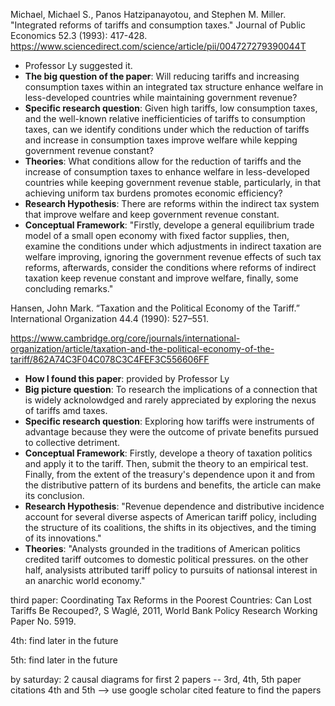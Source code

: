 Michael, Michael S., Panos Hatzipanayotou, and Stephen M. Miller. "Integrated reforms of tariffs and consumption taxes." Journal of Public Economics 52.3 (1993): 417-428. 
https://www.sciencedirect.com/science/article/pii/004727279390044T
- Professor Ly suggested it.
- **The big question of the paper**: Will reducing tariffs and increasing consumption taxes within an integrated tax structure enhance welfare in less-developed countries while maintaining government revenue?
- **Specific research question**: Given high tariffs, low consumption taxes, and the well-known relative inefficienticies of tariffs to consumption taxes, can we identify conditions under which the reduction of tariffs and increase in consumption taxes improve welfare while kepping government revenue constant?
- **Theories**: What conditions allow for the reduction of tariffs and the increase of consumption taxes to enhance welfare in less-developed countries while keeping government revenue stable, particularly, in that achieving uniform tax burdens promotes economic efficiency?
- **Research Hypothesis**: There are reforms within the indirect tax system that improve welfare and keep government revenue constant.
- **Conceptual Framework**: "Firstly, develope a general equilibrium trade model of a small open economy with fixed factor supplies, then, examine the conditions under which adjustments in indirect taxation are welfare improving, ignoring the government revenue effects of such tax reforms, afterwards, consider the conditions where reforms of indirect taxation keep revenue constant and improve welfare, finally, some concluding remarks."


Hansen, John Mark. “Taxation and the Political Economy of the Tariff.” International Organization 44.4 (1990): 527–551.

https://www.cambridge.org/core/journals/international-organization/article/taxation-and-the-political-economy-of-the-tariff/862A74C3F04C078C3C4FEF3C556606FF

-  **How I found this paper**: provided by Professor Ly
-  **Big picture question**: To research the implications of a connection that is widely acknolowdged and rarely appreciated by exploring the nexus of tariffs amd taxes.
- **Specific research question**: Exploring how tariffs were instruments of advantage because they were the outcome of private benefits pursued to collective detriment.
- **Conceptual Framework**: Firstly, develope a theory of taxation politics and apply it to the tariff. Then, submit the theory to an empirical test. Finally, from the extent of the treasury's dependence upon it and from the distributive pattern of its burdens and benefits, the article can make its conclusion.
- **Research Hypothesis**: "Revenue dependence and distributive incidence account for several diverse aspects of American tariff policy, including the structure of its coalitions, the shifts in its objectives, and the timing of its innovations."
- **Theories**: "Analysts grounded in the traditions of American politics credited tariff outcomes to domestic political pressures. on the other half, analysists attributed tariff policy to pursuits of nationsal interest in an anarchic world economy."

third paper: Coordinating Tax Reforms in the Poorest Countries: Can Lost Tariffs Be Recouped?, S Waglé, 2011, World Bank Policy Research Working Paper No. 5919.

4th: find later in the future

5th: find later in the future 

by saturday: 2 causal diagrams for first 2 papers -- 3rd, 4th, 5th paper citations 
4th and 5th --> use google scholar cited feature to find the papers 
